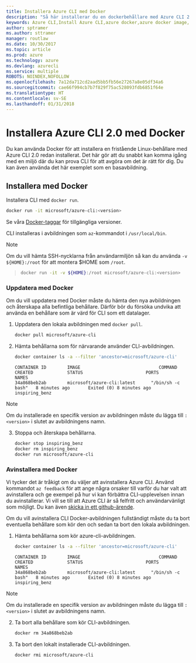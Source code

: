 ```yaml
---
title: Installera Azure CLI med Docker
description: "Så här installerar du en dockerbehållare med Azure CLI 2.0"
keywords: Azure CLI,Install Azure CLI,azure docker,azure docker image,
author: sptramer
ms.author: sttramer
manager: routlaw
ms.date: 10/30/2017
ms.topic: article
ms.prod: azure
ms.technology: azure
ms.devlang: azurecli
ms.service: multiple
ROBOTS: NOINDEX,NOFOLLOW
ms.openlocfilehash: 7a12da712cd2aad5bb5fb56e27267a8e05df34a6
ms.sourcegitcommit: cae66f994cb7b7f829f75ac528093fdb6851f64e
ms.translationtype: HT
ms.contentlocale: sv-SE
ms.lasthandoff: 01/31/2018
---
```

# <a name="install-azure-cli-20-with-docker"></a>Installera Azure CLI 2.0 med Docker

Du kan använda Docker för att installera en fristående Linux-behållare med Azure CLI 2.0 redan installerat. Det här gör att du snabbt kan komma igång med en miljö där du kan prova CLI för att avgöra om det är rätt för dig. Du kan även använda det här exemplet som en basavbildning.

## <a name="install-with-docker"></a>Installera med Docker

Installera CLI med `docker run`.

   ```bash
   docker run -it microsoft/azure-cli:<version>
   ```

Se våra [Docker-taggar](https://hub.docker.com/r/microsoft/azure-cli/tags/) för tillgängliga versioner.

CLI installeras i avbildningen som `az`-kommandot i `/usr/local/bin`.

> [!NOTE]
> Om du vill hämta SSH-nycklarna från användarmiljön så kan du använda `-v ${HOME}:/root` för att montera $HOME som `/root`.

> ```bash
> docker run -it -v ${HOME}:/root microsoft/azure-cli:<version>
> ```

### <a name="update-with-docker"></a>Uppdatera med Docker

Om du vill uppdatera med Docker måste du hämta den nya avbildningen och återskapa alla befintliga behållare. Därför bör du försöka undvika att använda en behållare som är värd för CLI som ett datalager.

1. Uppdatera den lokala avbildningen med `docker pull`.

   ```bash
   docker pull microsoft/azure-cli
   ```

2. Hämta behållarna som för närvarande använder CLI-avbildningen.

   ```bash
   docker container ls -a --filter 'ancestor=microsoft/azure-cli'
   ```

   ```output
   CONTAINER ID        IMAGE                              COMMAND             CREATED             STATUS                        PORTS               NAMES
   34a868beb2ab        microsoft/azure-cli:latest      "/bin/sh -c bash"   8 minutes ago       Exited (0) 8 minutes ago                       inspiring_benz
   ```

  > [!NOTE]
  > Om du installerade en specifik version av avbildningen måste du lägga till `:<version>` i slutet av avbildningens namn.

3. Stoppa och återskapa behållarna.

   ```bash
   docker stop inspiring_benz
   docker rm inspiring_benz
   docker run microsoft/azure-cli
   ```

### <a name="uninstall-with-docker"></a>Avinstallera med Docker

Vi tycker det är tråkigt om du väljer att avinstallera Azure CLI. Använd kommandot `az feedback` för att ange några orsaker till varför du har valt att avinstallera och ge exempel på hur vi kan förbättra CLI-upplevelsen innan du avinstallerar. Vi vill se till att Azure CLI är så felfritt och användarvänligt som möjligt. Du kan även [skicka in ett github-ärende](https://github.com/Azure/azure-cli/issues).

Om du vill avinstallera CLI Docker-avbildningen fullständigt måste du ta bort eventuella behållare som kör den och sedan ta bort den lokala avbildningen.

1. Hämta behållarna som kör azure-cli-avbildningen.

   ```bash
   docker container ls -a --filter 'ancestor=microsoft/azure-cli'
   ```

   ```output
   CONTAINER ID        IMAGE                              COMMAND             CREATED             STATUS                        PORTS               NAMES
   34a868beb2ab        microsoft/azure-cli:latest      "/bin/sh -c bash"   8 minutes ago       Exited (0) 8 minutes ago                       inspiring_benz
   ```
  > [!NOTE]
  > Om du installerade en specifik version av avbildningen måste du lägga till `:<version>` i slutet av avbildningens namn.

2. Ta bort alla behållare som kör CLI-avbildningen.

   ```bash
   docker rm 34a868beb2ab
   ```

3. Ta bort den lokalt installerade CLI-avbildningen.

   ```bash
   docker rmi microsoft/azure-cli
   ```

